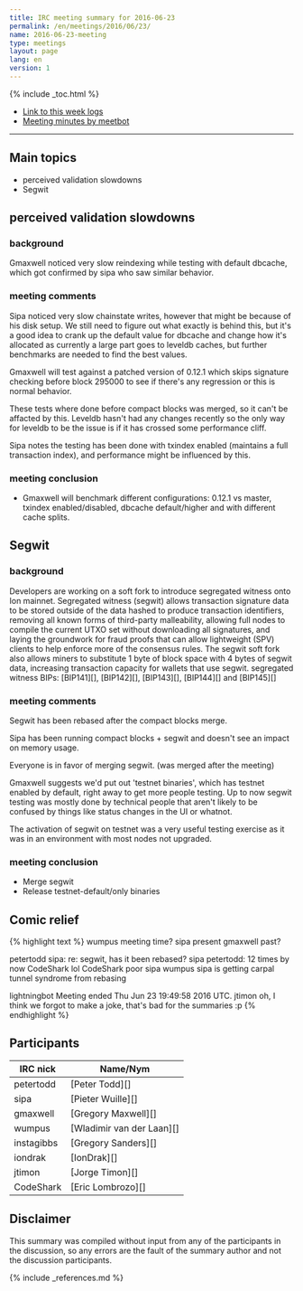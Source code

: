 ```yaml
---
title: IRC meeting summary for 2016-06-23
permalink: /en/meetings/2016/06/23/
name: 2016-06-23-meeting
type: meetings
layout: page
lang: en
version: 1
---
```

{% include _toc.html %}
 
- [Link to this week logs](https://botbot.me/freenode/ion-core-dev/2016-06-23/?msg=68482305&page=2)
- [Meeting minutes by meetbot](http://www.erisian.com.au/meetbot/ion-core-dev/2016/ion-core-dev.2016-06-23-19.02.html)
 
---
 
## Main topics
 
- perceived validation slowdowns
- Segwit

## perceived validation slowdowns

### background
 
Gmaxwell noticed very slow reindexing while testing with default dbcache, which got confirmed by sipa who saw similar behavior. 

### meeting comments
 
Sipa noticed very slow chainstate writes, however that might be because of his disk setup. We still need to figure out what exactly is behind this, but it's a good idea to crank up the default value for dbcache and change how it's allocated as currently a large part goes to leveldb caches, but further benchmarks are needed to find the best values.

Gmaxwell will test against a patched version of 0.12.1 which skips signature checking before block 295000 to see if there's any regression or this is normal behavior.

These tests where done before compact blocks was merged, so it can't be affacted by this. Leveldb hasn't had any changes recently so the only way for leveldb to be the issue is if it has crossed some performance cliff.

Sipa notes the testing has been done with txindex enabled (maintains a full transaction index), and performance might be influenced by this.

### meeting conclusion

- Gmaxwell will benchmark different configurations: 0.12.1 vs master, txindex enabled/disabled, dbcache default/higher and with different cache splits.

## Segwit
 
### background
 
Developers are working on a soft fork to introduce segregated witness onto Ion mainnet. Segregated witness (segwit) allows transaction signature data to be stored outside of the data hashed to produce transaction identifiers, removing all known forms of third-party malleability, allowing full nodes to compile the current UTXO set without downloading all signatures, and laying the groundwork for fraud proofs that can allow lightweight (SPV) clients to help enforce more of the consensus rules. The segwit soft fork also allows miners to substitute 1 byte of block space with 4 bytes of segwit data, increasing transaction capacity for wallets that use segwit. segregated witness BIPs: [BIP141][], [BIP142][], [BIP143][], [BIP144][] and [BIP145][]

### meeting comments

Segwit has been rebased after the compact blocks merge.

Sipa has been running compact blocks + segwit and doesn't see an impact on memory usage.

Everyone is in favor of merging segwit. (was merged after the meeting)

Gmaxwell suggests we'd put out 'testnet binaries', which has testnet enabled by default, right away to get more people testing. Up to now segwit testing was mostly done by technical people that aren't likely to be confused by things like status changes in the UI or whatnot.

The activation of segwit on testnet was a very useful testing exercise as it was in an environment with most nodes not upgraded.

### meeting conclusion

- Merge segwit
- Release testnet-default/only binaries

## Comic relief

{% highlight text %}
wumpus      meeting time?
sipa        present
gmaxwell    past?

petertodd   sipa: re: segwit, has it been rebased?
sipa        petertodd: 12 times by now
CodeShark   lol
CodeShark   poor sipa
wumpus      sipa is getting carpal tunnel syndrome from rebasing

lightningbot   Meeting ended Thu Jun 23 19:49:58 2016 UTC. 
jtimon      oh, I think we forgot to make a joke, that's bad for the summaries :p
{% endhighlight %}

## Participants
 
| IRC nick      | Name/Nym                  |
|---------------|---------------------------|
| petertodd     | [Peter Todd][]            |
| sipa          | [Pieter Wuille][]         |
| gmaxwell      | [Gregory Maxwell][]       |
| wumpus        | [Wladimir van der Laan][] |
| instagibbs    | [Gregory Sanders][]       |
| iondrak       | [IonDrak][]               |
| jtimon        | [Jorge Timon][]           |
| CodeShark     | [Eric Lombrozo][]         |

## Disclaimer
 
This summary was compiled without input from any of the participants in the discussion, so any errors are the fault of the summary author and not the discussion participants.
 

{% include _references.md %}
